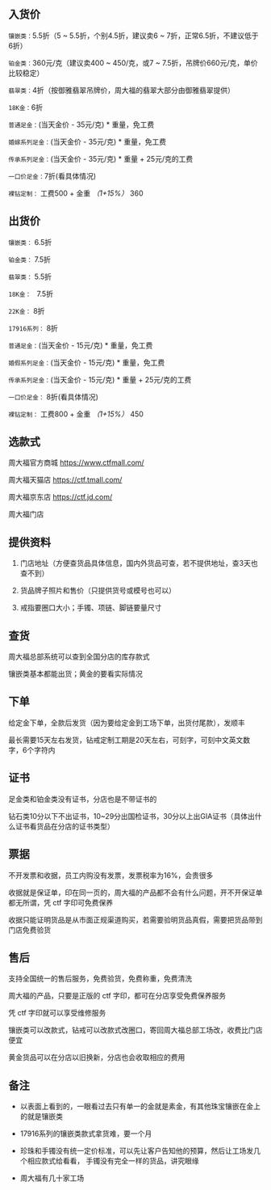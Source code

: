 ## 入货价

`镶嵌类：`5.5折（5 ~ 5.5折，个别4.5折，建议卖6 ~ 7折，正常6.5折，不建议低于6折）  

`铂金类：`360元/克（建议卖400 ~ 450/克，或7 ~ 7.5折，吊牌价660元/克，单价比较稳定） 

`翡翠类：`4折（按御雅翡翠吊牌价，周大福的翡翠大部分由御雅翡翠提供） 

`18K金：`6折  

`普通足金：`(当天金价 - 35元/克) * 重量，免工费  
 
`婚嫁系列足金：`(当天金价 - 35元/克) * 重量，免工费  
 
`传承系列足金：`(当天金价 - 35元/克) * 重量 + 25元/克的工费  
 
`一口价足金：`7折(看具体情况)    
            
`裸钻定制：` 工费500 + 金重 *（1+15%）* 360


## 出货价

`镶嵌类：` 6.5折  

`铂金类：` 7.5折  

`翡翠类：` 5.5折

`18K金： ` 7.5折  

`22K金：` 8折

`17916系列：` 8折

`普通足金：`(当天金价 - 15元/克) * 重量，免工费

`婚假系列足金：`(当天金价 - 15元/克) * 重量，免工费

`传承系列足金：`(当天金价 - 15元/克) * 重量 + 25元/克的工费

`一口价足金：` 8折(看具体情况)
      
`裸钻定制：` 工费800 + 金重 *（1+15%）* 450        


## 选款式

周大福官方商城 https://www.ctfmall.com/

周大福天猫店 https://ctf.tmall.com/

周大福京东店 https://ctf.jd.com/

周大福门店


## 提供资料

1. 门店地址（方便查货品具体信息，国内外货品可查，若不提供地址，查3天也查不到）

2. 货品牌子照片和售价（只提供货号或模号也可以）

3. 戒指要圈口大小；手镯、项链、脚链要量尺寸


## 查货

周大福总部系统可以查到全国分店的库存款式

镶嵌类基本都能出货；黄金的要看实际情况


## 下单

给定金下单，全款后发货（因为要给定金到工场下单，出货付尾款），发顺丰

最长需要15天左右发货，钻戒定制工期是20天左右，可刻字，可刻中文英文数字，6个字符内


## 证书

足金类和铂金类没有证书，分店也是不带证书的

钻石类10分以下不出证书，10~29分出国检证书，30分以上出GIA证书（具体出什么证书看货品在分店的证书类型）


## 票据

不开发票和收据，员工内购没有发票，发票税率为16%，会贵很多

收据就是保证单，印在同一页的，周大福的产品都不会有什么问题，开不开保证单都无所谓，凭 ctf 字印可免费保养

收据只能证明货品是从市面正规渠道购买，若需要验明货品真假，需要把货品带到门店免费验货


## 售后

支持全国统一的售后服务，免费验货，免费称重，免费清洗

周大福的产品，只要是正版的 ctf 字印，都可在分店享受免费保养服务

凭 ctf 字印就可以享受维修服务

镶嵌类可以改款式，钻戒可以改款式改圈口，寄回周大福总部工场改，收费比门店便宜

黄金货品可以在分店以旧换新，分店也会收取相应的费用


## 备注
- 以表面上看到的，一眼看过去只有单一的金就是素金，有其他珠宝镶嵌在金上的就是镶嵌类

- 17916系列的镶嵌类款式拿货难，要一个月

- 珍珠和手镯没有统一定价标准，可以先让客户告知他的预算，然后让工场发几个相应款式给看看，
  手镯没有完全一样的货品，讲究眼缘
  
- 周大福有几十家工场